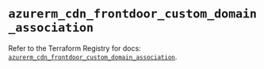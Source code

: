 # `azurerm_cdn_frontdoor_custom_domain_association`

Refer to the Terraform Registry for docs: [`azurerm_cdn_frontdoor_custom_domain_association`](https://registry.terraform.io/providers/hashicorp/azurerm/3.95.0/docs/resources/cdn_frontdoor_custom_domain_association).
